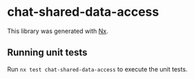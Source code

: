 # chat-shared-data-access

This library was generated with [Nx](https://nx.dev).

## Running unit tests

Run `nx test chat-shared-data-access` to execute the unit tests.
